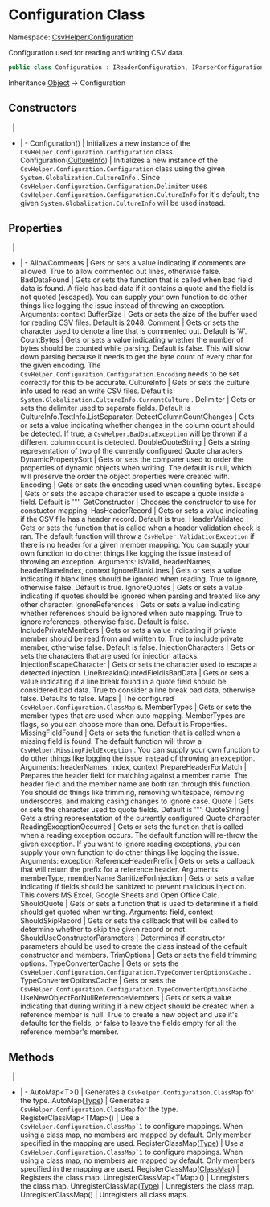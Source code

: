 # Configuration Class

Namespace: [CsvHelper.Configuration](/api/CsvHelper.Configuration)

Configuration used for reading and writing CSV data.

```cs
public class Configuration : IReaderConfiguration, IParserConfiguration, IWriterConfiguration, ISerializerConfiguration
```

Inheritance [Object](https://docs.microsoft.com/en-us/dotnet/api/system.object) -> Configuration

## Constructors
&nbsp; | &nbsp;
- | -
Configuration() | Initializes a new instance of the ``CsvHelper.Configuration.Configuration`` class.
Configuration([CultureInfo](https://docs.microsoft.com/en-us/dotnet/api/system.globalization.cultureinfo)) | Initializes a new instance of the ``CsvHelper.Configuration.Configuration`` class using the given ``System.Globalization.CultureInfo`` . Since ``CsvHelper.Configuration.Configuration.Delimiter`` uses ``CsvHelper.Configuration.Configuration.CultureInfo`` for it's default, the given ``System.Globalization.CultureInfo`` will be used instead.

## Properties
&nbsp; | &nbsp;
- | -
AllowComments | Gets or sets a value indicating if comments are allowed. True to allow commented out lines, otherwise false.
BadDataFound | Gets or sets the function that is called when bad field data is found. A field has bad data if it contains a quote and the field is not quoted (escaped). You can supply your own function to do other things like logging the issue instead of throwing an exception. Arguments: context
BufferSize | Gets or sets the size of the buffer used for reading CSV files. Default is 2048.
Comment | Gets or sets the character used to denote a line that is commented out. Default is '#'.
CountBytes | Gets or sets a value indicating whether the number of bytes should be counted while parsing. Default is false. This will slow down parsing because it needs to get the byte count of every char for the given encoding. The ``CsvHelper.Configuration.Configuration.Encoding`` needs to be set correctly for this to be accurate.
CultureInfo | Gets or sets the culture info used to read an write CSV files. Default is ``System.Globalization.CultureInfo.CurrentCulture`` .
Delimiter | Gets or sets the delimiter used to separate fields. Default is CultureInfo.TextInfo.ListSeparator.
DetectColumnCountChanges | Gets or sets a value indicating whether changes in the column count should be detected. If true, a ``CsvHelper.BadDataException`` will be thrown if a different column count is detected.
DoubleQuoteString | Gets a string representation of two of the currently configured Quote characters.
DynamicPropertySort | Gets or sets the comparer used to order the properties of dynamic objects when writing. The default is null, which will preserve the order the object properties were created with.
Encoding | Gets or sets the encoding used when counting bytes.
Escape | Gets or sets the escape character used to escape a quote inside a field. Default is '"'.
GetConstructor | Chooses the constructor to use for constuctor mapping.
HasHeaderRecord | Gets or sets a value indicating if the CSV file has a header record. Default is true.
HeaderValidated | Gets or sets the function that is called when a header validation check is ran. The default function will throw a ``CsvHelper.ValidationException`` if there is no header for a given member mapping. You can supply your own function to do other things like logging the issue instead of throwing an exception. Arguments: isValid, headerNames, headerNameIndex, context
IgnoreBlankLines | Gets or sets a value indicating if blank lines should be ignored when reading. True to ignore, otherwise false. Default is true.
IgnoreQuotes | Gets or sets a value indicating if quotes should be ignored when parsing and treated like any other character.
IgnoreReferences | Gets or sets a value indicating whether references should be ignored when auto mapping. True to ignore references, otherwise false. Default is false.
IncludePrivateMembers | Gets or sets a value indicating if private member should be read from and written to. True to include private member, otherwise false. Default is false.
InjectionCharacters | Gets or sets the characters that are used for injection attacks.
InjectionEscapeCharacter | Gets or sets the character used to escape a detected injection.
LineBreakInQuotedFieldIsBadData | Gets or sets a value indicating if a line break found in a quote field should be considered bad data. True to consider a line break bad data, otherwise false. Defaults to false.
Maps | The configured ``CsvHelper.Configuration.ClassMap`` s.
MemberTypes | Gets or sets the member types that are used when auto mapping. MemberTypes are flags, so you can choose more than one. Default is Properties.
MissingFieldFound | Gets or sets the function that is called when a missing field is found. The default function will throw a ``CsvHelper.MissingFieldException`` . You can supply your own function to do other things like logging the issue instead of throwing an exception. Arguments: headerNames, index, context
PrepareHeaderForMatch | Prepares the header field for matching against a member name. The header field and the member name are both ran through this function. You should do things like trimming, removing whitespace, removing underscores, and making casing changes to ignore case.
Quote | Gets or sets the character used to quote fields. Default is '"'.
QuoteString | Gets a string representation of the currently configured Quote character.
ReadingExceptionOccurred | Gets or sets the function that is called when a reading exception occurs. The default function will re-throw the given exception. If you want to ignore reading exceptions, you can supply your own function to do other things like logging the issue. Arguments: exception
ReferenceHeaderPrefix | Gets or sets a callback that will return the prefix for a reference header. Arguments: memberType, memberName
SanitizeForInjection | Gets or sets a value indicating if fields should be sanitized to prevent malicious injection. This covers MS Excel, Google Sheets and Open Office Calc.
ShouldQuote | Gets or sets a function that is used to determine if a field should get quoted when writing. Arguments: field, context
ShouldSkipRecord | Gets or sets the callback that will be called to determine whether to skip the given record or not.
ShouldUseConstructorParameters | Determines if constructor parameters should be used to create the class instead of the default constructor and members.
TrimOptions | Gets or sets the field trimming options.
TypeConverterCache | Gets or sets the ``CsvHelper.Configuration.Configuration.TypeConverterOptionsCache`` .
TypeConverterOptionsCache | Gets or sets the ``CsvHelper.Configuration.Configuration.TypeConverterOptionsCache`` .
UseNewObjectForNullReferenceMembers | Gets or sets a value indicating that during writing if a new object should be created when a reference member is null. True to create a new object and use it's defaults for the fields, or false to leave the fields empty for all the reference member's member.

## Methods
&nbsp; | &nbsp;
- | -
AutoMap&lt;T&gt;() | Generates a ``CsvHelper.Configuration.ClassMap`` for the type.
AutoMap([Type](https://docs.microsoft.com/en-us/dotnet/api/system.type)) | Generates a ``CsvHelper.Configuration.ClassMap`` for the type.
RegisterClassMap&lt;TMap&gt;() | Use a ``CsvHelper.Configuration.ClassMap`1`` to configure mappings. When using a class map, no members are mapped by default. Only member specified in the mapping are used.
RegisterClassMap([Type](https://docs.microsoft.com/en-us/dotnet/api/system.type)) | Use a ``CsvHelper.Configuration.ClassMap`1`` to configure mappings. When using a class map, no members are mapped by default. Only members specified in the mapping are used.
RegisterClassMap([ClassMap](/api/CsvHelper.Configuration/ClassMap)) | Registers the class map.
UnregisterClassMap&lt;TMap&gt;() | Unregisters the class map.
UnregisterClassMap([Type](https://docs.microsoft.com/en-us/dotnet/api/system.type)) | Unregisters the class map.
UnregisterClassMap() | Unregisters all class maps.

